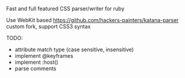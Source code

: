 Fast and full featured CSS parser/writer for ruby

Use WebKit based https://github.com/hackers-painters/katana-parser custom fork, support CSS3 syntax

TODO:
- attribute match type (case sensitive, insensitive)
- implement @keyframes
- implement :host()
- parse comments
